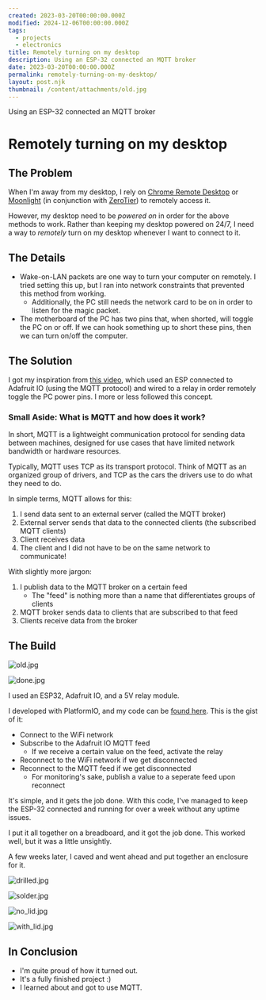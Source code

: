 ```yaml
---
created: 2023-03-20T00:00:00.000Z
modified: 2024-12-06T00:00:00.000Z
tags:
  - projects
  - electronics
title: Remotely turning on my desktop
description: Using an ESP-32 connected an MQTT broker
date: 2023-03-20T00:00:00.000Z
permalink: remotely-turning-on-my-desktop/
layout: post.njk
thumbnail: /content/attachments/old.jpg
---
```


Using an ESP-32 connected an MQTT broker

# Remotely turning on my desktop

## The Problem

When I'm away from my desktop, I rely on [Chrome Remote Desktop](https://remotedesktop.google.com/) or [Moonlight](https://moonlight-stream.org/) (in conjunction with [ZeroTier](https://www.zerotier.com/)) to remotely access it.

However, my desktop need to be _powered on_ in order for the above methods to work. Rather than keeping my desktop powered on 24/7,
I need a way to
_remotely_ turn on my desktop whenever I want to connect to it.

## The Details

- Wake-on-LAN packets are one way to turn your computer on remotely. I tried setting this up, but I ran into network constraints that prevented this method from working.
    - Additionally, the PC still needs the network card to be on in order to listen for the magic packet.
- The motherboard of the PC has two pins that, when shorted, will toggle the PC on or off. If we can hook something up to short these pins, then we can turn
    on/off the computer.


## The Solution

I got my inspiration from [this video](https://www.youtube.com/watch?v=msQVvrFOUlw), which used an ESP connected to Adafruit IO (using the MQTT protocol)
and wired to a relay in order remotely toggle the PC power pins. I more or less followed this concept.

### Small Aside: What is MQTT and how does it work?

In short, MQTT is a lightweight communication protocol for sending data between machines, designed for use cases that have limited network bandwidth or hardware resources.

Typically, MQTT uses TCP as its transport protocol. Think of MQTT as an organized group of drivers, and TCP as the cars the drivers use to do what they need to do.

In simple terms, MQTT allows for this:

1. I send data sent to an external server (called the MQTT broker)
2. External server sends that data to the connected clients (the subscribed MQTT clients)
3. Client receives data
4. The client and I did not have to be on the same network to communicate!

With slightly more jargon:

1. I publish data to the MQTT broker on a certain feed
    - The "feed" is nothing more than a name that differentiates groups of clients
2. MQTT broker sends data to clients that are subscribed to that feed
3. Clients receive data from the broker

## The Build

![old.jpg](/content/attachments/old.jpg)

![done.jpg](/content/attachments/done.jpg)

I used an ESP32, Adafruit IO, and a 5V relay module.

I developed with PlatformIO, and my code can be [found here](https://github.com/k-xvin/esp32-mqtt-switch).
This is the gist of it:

- Connect to the WiFi network
- Subscribe to the Adafruit IO MQTT feed
    - If we receive a certain value on the feed, activate the relay
- Reconnect to the WiFi network if we get disconnected
- Reconnect to the MQTT feed if we get disconnected
    - For monitoring's sake, publish a value to a seperate feed upon reconnect

It's simple, and it gets the job done. With this code,
I've managed to keep the ESP-32 connected and running for over a week without any uptime issues.

I put it all together on a breadboard, and it got the job done. This worked well, but it was a little unsightly.

A few weeks later, I caved and went ahead and put together an enclosure for it.

![drilled.jpg](/content/attachments/drilled.jpg)

![solder.jpg](/content/attachments/solder.jpg)

![no_lid.jpg](/content/attachments/no_lid.jpg)

![with_lid.jpg](/content/attachments/with_lid.jpg)

## In Conclusion

- I'm quite proud of how it turned out.
- It's a fully finished project :)
- I learned about and got to use MQTT.
